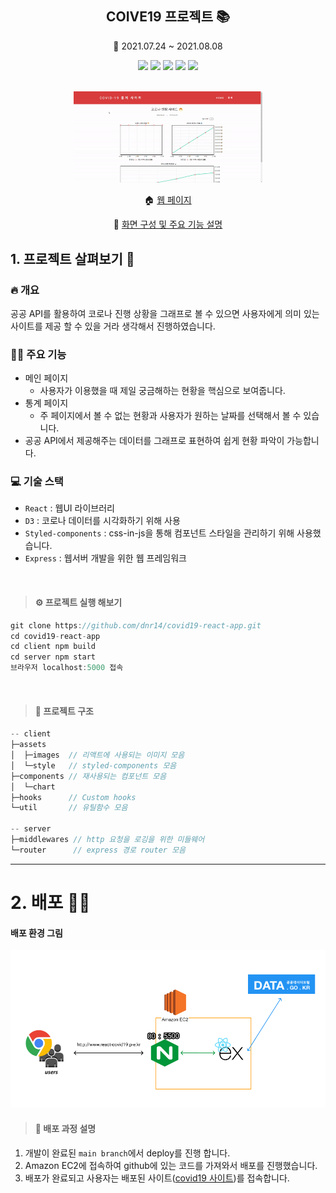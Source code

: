 <h2 align=center>COIVE19 프로젝트 📚</h2>

<p align=center> 📆 2021.07.24 ~ 2021.08.08</p>

<div align=center>
    <img src="https://img.shields.io/badge/17.0.2-React-61DAFB?style=flat&logo=react&logoColor=61DAFB"/>
    <img src="https://img.shields.io/badge/7.0.0-D3-F9A03C?style=flat&logo=D3.js&logoColor=F9A03C"/>
    <img src="https://img.shields.io/badge/5.2.0-React router dom-CA4245?style=flat&logo=react router&logoColor=CA4245"/>
    <img src="https://img.shields.io/badge/5.3.0-Styled components-DB7093?style=flat&logo=styled-components&logoColor=DB7093"/>
    <img src="https://img.shields.io/badge/4.17.1-Express-000000?style=flat&logo=Express&logoColor=000000"/>
</div>
<br>
<p align=center><img src=./client/src/assets/images/covid19.gif  width=60% /></p>
<p align=center> 🏠 <a href=http://www.react-covid19.p-e.kr>웹 페이지</a></p>
<p align=center> 💼 <a href=https://github.com/dnr14/covid19-react-app/wiki/%ED%99%94%EB%A9%B4-%EA%B5%AC%EC%84%B1-%EB%B0%8F-%EC%A3%BC%EC%9A%94-%EA%B8%B0%EB%8A%A5-%EC%84%A4%EB%AA%85> 화면 구성 및 주요 기능 설명</a></p>
<p align=center>

## 1. 프로젝트 살펴보기 🔎

### 🔥 개요

공공 API를 활용하여 코로나 진행 상황을 그래프로 볼 수 있으면 사용자에게 의미 있는 사이트를 제공 할 수 있을 거라 생각해서 진행하였습니다.

### 👨‍💻 주요 기능

- 메인 페이지
  - 사용자가 이용했을 때 제일 궁금해하는 현황을 핵심으로 보여줍니다.
- 통계 페이지
  - 주 페이지에서 볼 수 없는 현황과 사용자가 원하는 날짜를 선택해서 볼 수 있습니다.
- 공공 API에서 제공해주는 데이터를 그래프로 표현하여 쉽게 현황 파악이 가능합니다.

### 💻 기술 스택

- `React` : 웹UI 라이브러리
- `D3` : 코로나 데이터를 시각화하기 위해 사용
- `Styled-components` : css-in-js을 통해 컴포넌트 스타일을 관리하기 위해 사용했습니다.
- `Express` : 웹서버 개발을 위한 웹 프레임워크

 <br>

> #### ⚙ 프로젝트 실행 해보기

```ts
git clone https://github.com/dnr14/covid19-react-app.git
cd covid19-react-app
cd client npm build
cd server npm start
브라우저 localhost:5000 접속
```

<br>

> #### 📁 프로젝트 구조

```ts
-- client
├─assets
│  ├─images  // 리액트에 사용되는 이미지 모음
│  └─style   // styled-components 모음
├─components // 재사용되는 컴포넌트 모음
│  └─chart
├─hooks      // Custom hooks
└─util       // 유틸함수 모음

-- server
├─middlewares // http 요청을 로깅을 위한 미들웨어
└─router      // express 경로 router 모음

```
    
<hr/>
    
# 2. 배포 👨‍🔧

#### 배포 환경 그림

<img src=./client/src/assets/images/deploy.png  />

<br>

> #### 📜 배포 과정 설명

1. 개발이 완료된 `main branch`에서 deploy를 진행 합니다.
2. Amazon EC2에 접속하여 github에 있는 코드를 가져와서 배포를 진행했습니다.
3. 배포가 완료되고 사용자는 배포된 사이트([covid19 사이트](http://www.react-covid19.p-e.kr))를 접속합니다.
